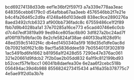 bcd69274138d33db
eef1e36bf2f597f3
a7a339e778aa3eac
648356cebb6179c0
d54afbba67aa3eeb
4576546bb2f7e21e
b4c4fa26d45c2d9a
41248a46d103ded8
838ec9ce2890276a
8aed3492cfcb6323
af900bb736fadc8c
67559486ce1f2f89
fbb7d9b4028ba1a1
37e70285a16ce773
e5cad40746e6c0cb
d7c4d7edf3819a99
9ed94ce805ac6b90
3df827a2bc24ad7f
af06f197b9bfac0b
8e2cfe5824af38ae
d40f33ba1628d91c
48ed359c51402f4c
db4ed1450340a5f9
169d35d1dfe0ac8d
0b70921d0f621c8b
9acf5a5836ddee59
7b0554013f302819
1ac5491bd6fe1662
b81956a1f2428d55
7290e47e376ac061
321e20661d9fdcb2
7f2b0ae2b05dd832
6a1f9c812199bd93
b52cecf57fe1bcc1
06041b8daefea30e
6e2aa6f2cebc518b
056494ac39d4b988
8556824273415434
a416a35b378775c7
4e5ae91f2d0a3b7e
